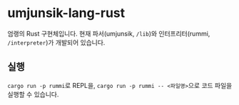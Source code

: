 # umjunsik-lang-rust

엄랭의 Rust 구현체입니다. 현재 파서(umjunsik, `/lib`)와 인터프리터(rummi, `/interpreter`)가 개발되어 있습니다.

## 실행

`cargo run -p rummi`로 REPL을, `cargo run -p rummi -- <파일명>`으로 코드 파일을 실행할 수 있습니다.
